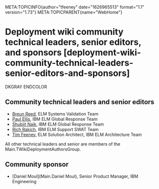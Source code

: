 META:TOPICINFO{author="tfeeney" date="1626965513" format="1.1"
version="1.73"} META:TOPICPARENT{name="WebHome"}

# Deployment wiki community technical leaders, senior editors, and sponsors [deployment-wiki-community-technical-leaders-senior-editors-and-sponsors]

DKGRAY ENDCOLOR

## Community technical leaders and senior editors

-   [Breun Reed](Main.BreunReed), ELM Systems Validation Team
-   [Paul Ellis](Main.PaulEllis), IBM ELM Global Response Team
-   [Shubjit Naik](Main.ShubjitNaik), IBM ELM Global Response Team
-   [Rich Rakich](Main.RichRakich), IBM ELM Support SWAT Team
-   [Tim Feeney](Main.TimFeeney), ELM Solution Architect, IBM ELM
    Architecture Team

All other technical leaders and senior are members of the
Main.TWikiDeploymentAuthorsGroup.

## Community sponsor

-   [Daniel Moul](Main.Daniel Moul), Senior Product Manager, IBM
    Engineering
